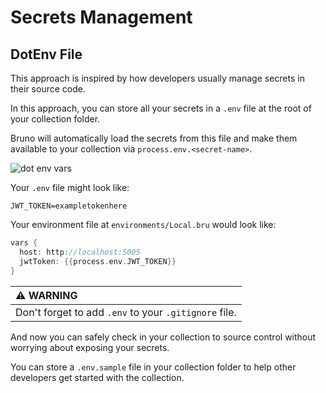 # Secrets Management

## DotEnv File

This approach is inspired by how developers usually manage secrets in their source code.

In this approach, you can store all your secrets in a `.env` file at the root of your collection folder.

Bruno will automatically load the secrets from this file and make them available to your collection via `process.env.<secret-name>`.

![dot env vars](../public/images/dot-env-vars.png)

Your `.env` file might look like:
```shell
JWT_TOKEN=exampletokenhere
```

Your environment file at `environments/Local.bru` would look like:
```groovy
vars {
  host: http://localhost:5005
  jwtToken: {{process.env.JWT_TOKEN}}
}
```

| :warning: WARNING                                    |
|:-----------------------------------------------------|
| Don't forget to add `.env` to your `.gitignore` file.|

And now you can safely check in your collection to source control without worrying about exposing your secrets.


You can store a `.env.sample` file in your collection folder to help other developers get started with the collection.
